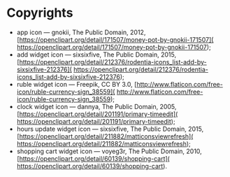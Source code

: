 # Copyrights

* app icon &mdash; gnokii, The Public Domain, 2012,
[https://openclipart.org/detail/171507/money-pot-by-gnokii-171507](
https://openclipart.org/detail/171507/money-pot-by-gnokii-171507);
* add widget icon &mdash; sixsixfive, The Public Domain, 2015,
[https://openclipart.org/detail/212376/rodentia-icons_list-add-by-sixsixfive-212376](
https://openclipart.org/detail/212376/rodentia-icons_list-add-by-sixsixfive-212376);
* ruble widget icon &mdash; Freepik, CC BY 3.0,
[http://www.flaticon.com/free-icon/ruble-currency-sign_38559](
http://www.flaticon.com/free-icon/ruble-currency-sign_38559);
* clock widget icon &mdash; dannya, The Public Domain, 2005, [https://openclipart.org/detail/201191/primary-timeedit](
https://openclipart.org/detail/201191/primary-timeedit);
* hours update widget icon &mdash; sixsixfive, The Public Domain, 2015, [https://openclipart.org/detail/211882/matticonsviewrefresh](
https://openclipart.org/detail/211882/matticonsviewrefresh);
* shopping cart widget icon &mdash; voyeg3r, The Public Domain, 2010, [https://openclipart.org/detail/60139/shopping-cart](
https://openclipart.org/detail/60139/shopping-cart).
